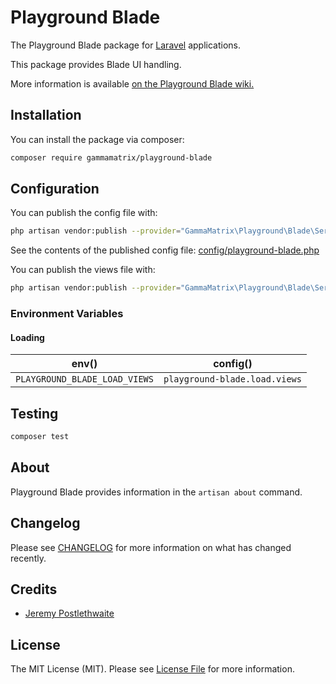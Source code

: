 # Playground Blade

<!-- [![Playground CI Workflow](https://github.com/gammamatrix/playground-blade/actions/workflows/ci.yml/badge.svg?branch=develop)](https://raw.githubusercontent.com/gammamatrix/playground-blade/testing/develop/testdox.txt) -->
<!-- [![Test Coverage](https://raw.githubusercontent.com/gammamatrix/playground-auth/testing/develop/coverage.svg)](tests) -->

The Playground Blade package for [Laravel](https://laravel.com/docs/10.x) applications.

This package provides Blade UI handling.

More information is available [on the Playground Blade wiki.](https://github.com/gammamatrix/playground-blade/wiki)

## Installation

You can install the package via composer:

```bash
composer require gammamatrix/playground-blade
```

## Configuration

You can publish the config file with:
```bash
php artisan vendor:publish --provider="GammaMatrix\Playground\Blade\ServiceProvider" --tag="playground-config"
```

See the contents of the published config file: [config/playground-blade.php](config/playground-blade.php)

You can publish the views file with:
```bash
php artisan vendor:publish --provider="GammaMatrix\Playground\Blade\ServiceProvider" --tag="playground-view"
```

### Environment Variables

#### Loading

| env()                         | config()                      |
|-------------------------------|-------------------------------|
| `PLAYGROUND_BLADE_LOAD_VIEWS` | `playground-blade.load.views` |


## Testing

```sh
composer test
```

## About

Playground Blade provides information in the `artisan about` command.

<!-- <img src="resources/docs/artisan-about-playground-blade.png" alt="screenshot of artisan about command with Playground Blade."> -->

## Changelog

Please see [CHANGELOG](CHANGELOG.md) for more information on what has changed recently.

## Credits

- [Jeremy Postlethwaite](https://github.com/gammamatrix)

## License

The MIT License (MIT). Please see [License File](LICENSE.md) for more information.
